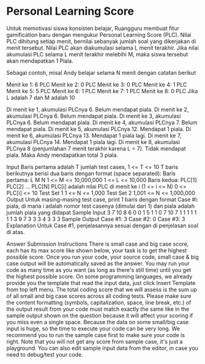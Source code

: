 # Personal Learning Score
Untuk memotivasi siswa konsisten belajar, Ruangguru membuat fitur gamification baru dengan mengukur Personal Learning Score (PLC). Nilai PLC dihitung setiap menit, bernilai sebanyak jumlah soal yang dikerjakan di menit tersebut. Nilai PLC akan diakumulasi selama L menit terakhir. Jika nilai akumulasi PLC selama L menit terakhir melebihi M, maka siswa tersebut akan mendapatkan 1 Piala.

Sebagai contoh, misal Andy belajar selama N menit dengan catatan berikut

Menit ke 1: 6 PLC
Menit ke 2: 0 PLC
Menit ke 3: 0 PLC
Menit ke 4: 1 PLC
Menit ke 5: 5 PLC
Menit ke 6: 1 PLC
Menit ke 7: 1 PLC
Menit ke 8: 0 PLC
Jika L adalah 7 dan M adalah 10

Di menit ke 1, akumulasi PLCnya 6. Belum mendapat piala.
Di menit ke 2, akumulasi PLCnya 6. Belum mendapat piala.
Di menit ke 3, akumulasi PLCnya 6. Belum mendapat piala.
Di menit ke 4, akumulasi PLCnya 7. Belum mendapat piala.
Di menit ke 5, akumulasi PLCnya 12. Mendapat 1 piala.
Di menit ke 6, akumulasi PLCnya 13. Mendapat 1 piala lagi.
Di menit ke 7, akumulasi PLCnya 14. Mendapat 1 piala lagi.
Di menit ke 8, akumulasi PLCnya 8 (penjumlahan 7 menit terakhir karena L = 7). Tidak mendapat piala.
Maka Andy mendapatkan total 3 piala.

Input
Baris pertama adalah T jumlah test cases, 1 <= T <= 10
T baris berikutnya berisi dua baris dengan format (space separated):
Baris pertama: L M N
1 <= M <= 10,000,000
1 <= L <= 10,000
Baris kedua: PLC[1] PLC[2] ... PLC[N]
PLC[i] adalah nilai PLC di menit ke i (1 <= i <= N)
0 <= PLC[i] <= 10
Test Set 1
1 <= N <= 1,000
Test Set 2
1,001 <= N <= 1,000,000
Output
Untuk masing-masing test case, print 1 baris dengan format Case #i: piala, di mana i adalah nomor test casenya (dimulai dari 1) dan piala adalah jumlah piala yang didapat
Sample Input
3
7 10 8
6 0 0 1 5 1 1 0
7 10 7
1 1 1 1 1 1 1
3 9 7
3 3 3 4 3 3 3
Sample Output
Case #1: 3
Case #2: 0
Case #3: 3
Explanation
Untuk Case #1, penjelasannya sesuai dengan di penjelasan soal di atas.

Answer Submission Instructions
There is small case and big case score, each has its max score like shown below, your task is to get the highest possible score.
Once you run your code, your source code, small case & big case output will be automatically saved as the answer.
You may run your code as many time as you want (as long as there's still time) until you get the highest possible score.
On some programming languages, we already provide you the template that read the input data, just click Insert Template from top left menu.
The total coding score that we will assess is the sum up of all small and big case scores across all coding tests.
Please make sure the content formatting (symbols, capitalization, space, line break, etc.) of the output result from your code
must match exactly the same like in the sample output shown on the question because it will affect your scoring if you miss even a single space.
Because the data on some small/big case input is huge, so the time to execute your code can be very long. We recommend you to run
the sample case first to make sure your code is right. Note that you will not get any score from sample case, it's just a playground.
You can also edit sample input data from the editor, in case you need to debug/test your code.
